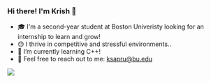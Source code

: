 ### Hi there! I'm Krish 👋

 - 🎓 I'm a second-year student at Boston Univeristy looking for an internship to learn and grow!
 - 😓 I thrive in competitive and stressful environments..
 - 🌱 I’m currently learning C++!
 - 👋 Feel free to reach out to me: ksapru@bu.edu
 
 <img src="https://github-readme-stats.vercel.app/api?username=ksapru&show_icons=true&theme=tokyonight">
